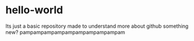 # hello-world
Its just a basic repository made to understand more about github
something new?
pampampampampampampampampampam
